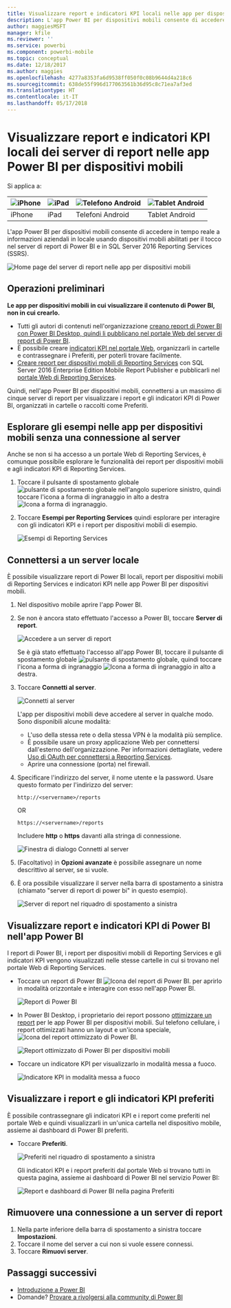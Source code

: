 ```yaml
---
title: Visualizzare report e indicatori KPI locali nelle app per dispositivi mobili di Power BI
description: L'app Power BI per dispositivi mobili consente di accedere in tempo reale a informazioni aziendali in locale usando dispositivi mobili abilitati per il tocco in SQL Server Reporting Services e nel server di report di Power BI.
author: maggiesMSFT
manager: kfile
ms.reviewer: ''
ms.service: powerbi
ms.component: powerbi-mobile
ms.topic: conceptual
ms.date: 12/18/2017
ms.author: maggies
ms.openlocfilehash: 4277a8353fa6d9538ff050f0c08b9644d4a218c6
ms.sourcegitcommit: 638de55f996d177063561b36d95c8c71ea7af3ed
ms.translationtype: HT
ms.contentlocale: it-IT
ms.lasthandoff: 05/17/2018
---
```

# <a name="view-on-premises-report-server-reports-and-kpis-in-the-power-bi-mobile-apps"></a>Visualizzare report e indicatori KPI locali dei server di report nelle app Power BI per dispositivi mobili
Si applica a:

| ![iPhone](media/mobile-app-ssrs-kpis-mobile-on-premises-reports/iphone-logo-50-px.png) | ![iPad](media/mobile-app-ssrs-kpis-mobile-on-premises-reports/ipad-logo-50-px.png) | ![Telefono Android](media/mobile-app-ssrs-kpis-mobile-on-premises-reports/android-phone-logo-50-px.png) | ![Tablet Android](media/mobile-app-ssrs-kpis-mobile-on-premises-reports/android-tablet-logo-50-px.png) |
|:--- |:--- |:--- |:--- |
| iPhone |iPad |Telefoni Android |Tablet Android |

L'app Power BI per dispositivi mobili consente di accedere in tempo reale a informazioni aziendali in locale usando dispositivi mobili abilitati per il tocco nel server di report di Power BI e in SQL Server 2016 Reporting Services (SSRS). 

 ![Home page del server di report nelle app per dispositivi mobili](media/mobile-app-ssrs-kpis-mobile-on-premises-reports/power-bi-ipad-pbi-report-server-home.png)

## <a name="first-things-first"></a>Operazioni preliminari
**Le app per dispositivi mobili in cui visualizzare il contenuto di Power BI, non in cui crearlo.**

* Tutti gli autori di contenuti nell'organizzazione [creano report di Power BI con Power BI Desktop, quindi li pubblicano nel portale Web del server di report di Power BI](report-server/quickstart-create-powerbi-report.md). 
* È possibile creare [indicatori KPI nel portale Web](https://docs.microsoft.com/sql/reporting-services/working-with-kpis-in-reporting-services), organizzarli in cartelle e contrassegnare i Preferiti, per poterli trovare facilmente. 
* [Creare report per dispositivi mobili di Reporting Services](https://docs.microsoft.com/sql/reporting-services/mobile-reports/create-mobile-reports-with-sql-server-mobile-report-publisher) con SQL Server 2016 Enterprise Edition Mobile Report Publisher e pubblicarli nel [portale Web di Reporting Services](https://docs.microsoft.com/sql/reporting-services/web-portal-ssrs-native-mode).  

Quindi, nell'app Power BI per dispositivi mobili, connettersi a un massimo di cinque server di report per visualizzare i report e gli indicatori KPI di Power BI, organizzati in cartelle o raccolti come Preferiti. 

## <a name="explore-samples-in-the-mobile-apps-without-a-server-connection"></a>Esplorare gli esempi nelle app per dispositivi mobili senza una connessione al server
Anche se non si ha accesso a un portale Web di Reporting Services, è comunque possibile esplorare le funzionalità dei report per dispositivi mobili e agli indicatori KPI di Reporting Services. 

1. Toccare il pulsante di spostamento globale ![pulsante di spostamento globale](media/mobile-app-ssrs-kpis-mobile-on-premises-reports/power-bi-iphone-global-nav-button.png) nell'angolo superiore sinistro, quindi toccare l'icona a forma di ingranaggio in alto a destra ![Icona a forma di ingranaggio](media/mobile-app-ssrs-kpis-mobile-on-premises-reports/power-bi-ios-settings-icon.png).
2. Toccare **Esempi per Reporting Services** quindi esplorare per interagire con gli indicatori KPI e i report per dispositivi mobili di esempio.
   
   ![Esempi di Reporting Services](media/mobile-app-ssrs-kpis-mobile-on-premises-reports/power-bi-iphone-ssrs-samples.png)

## <a name="connect-to-an-on-premises-server"></a>Connettersi a un server locale
È possibile visualizzare report di Power BI locali, report per dispositivi mobili di Reporting Services e indicatori KPI nelle app Power BI per dispositivi mobili. 

1. Nel dispositivo mobile aprire l'app Power BI.
2. Se non è ancora stato effettuato l'accesso a Power BI, toccare **Server di report**.
   
   ![Accedere a un server di report](media/mobile-app-ssrs-kpis-mobile-on-premises-reports/power-bi-connect-to-rs-login.png)
   
   Se è già stato effettuato l'accesso all'app Power BI, toccare il pulsante di spostamento globale ![pulsante di spostamento globale](media/mobile-app-ssrs-kpis-mobile-on-premises-reports/power-bi-iphone-global-nav-button.png), quindi toccare l'icona a forma di ingranaggio ![Icona a forma di ingranaggio](media/mobile-app-ssrs-kpis-mobile-on-premises-reports/power-bi-ios-settings-icon.png) in alto a destra.
3. Toccare **Connetti al server**.
   
    ![Connetti al server](media/mobile-app-ssrs-kpis-mobile-on-premises-reports/power-bi-android-server-sign-in.png)

     L'app per dispositivi mobili deve accedere al server in qualche modo. Sono disponibili alcune modalità:

    - L'uso della stessa rete o della stessa VPN è la modalità più semplice.
    - È possibile usare un proxy applicazione Web per connettersi dall'esterno dell'organizzazione. Per informazioni dettagliate, vedere [Uso di OAuth per connettersi a Reporting Services](mobile-oauth-ssrs.md). 
    - Aprire una connessione (porta) nel firewall.

1. Specificare l'indirizzo del server, il nome utente e la password. Usare questo formato per l'indirizzo del server:
   
     `http://<servername>/reports`
   
     OR
   
     `https://<servername>/reports`
   
   Includere **http** o **https** davanti alla stringa di connessione.
   
    ![Finestra di dialogo Connetti al server](media/mobile-app-ssrs-kpis-mobile-on-premises-reports/power-bi-ios-connect-to-server-dialog.png)
5. (Facoltativo) in **Opzioni avanzate** è possibile assegnare un nome descrittivo al server, se si vuole.
6. È ora possibile visualizzare il server nella barra di spostamento a sinistra (chiamato "server di report di power bi" in questo esempio).
   
   ![Server di report nel riquadro di spostamento a sinistra](media/mobile-app-ssrs-kpis-mobile-on-premises-reports/power-bi-iphone-left-nav-report-server.png)

## <a name="view-power-bi-reports-and-kpis-in-the-power-bi-app"></a>Visualizzare report e indicatori KPI di Power BI nell'app Power BI
I report di Power BI, i report per dispositivi mobili di Reporting Services e gli indicatori KPI vengono visualizzati nelle stesse cartelle in cui si trovano nel portale Web di Reporting Services. 

* Toccare un report di Power BI ![Icona del report di Power BI](media/mobile-app-ssrs-kpis-mobile-on-premises-reports/power-bi-rs-mobile-report-icon.png). per aprirlo in modalità orizzontale e interagire con esso nell'app Power BI.
  
    ![Report di Power BI](media/mobile-app-ssrs-kpis-mobile-on-premises-reports/power-bi-iphone-report-server-report.png)
* In Power BI Desktop, i proprietario dei report possono [ottimizzare un report](desktop-create-phone-report.md) per le app Power BI per dispositivi mobili. Sul telefono cellulare, i report ottimizzati hanno un layout e un'icona speciale, ![Icona del report ottimizzato di Power BI](media/mobile-app-ssrs-kpis-mobile-on-premises-reports/power-bi-rs-mobile-optimized-icon.png).
  
    ![Report ottimizzato di Power BI per dispositivi mobili](media/mobile-app-ssrs-kpis-mobile-on-premises-reports/power-bi-rs-mobile-optimized-report.png)
* Toccare un indicatore KPI per visualizzarlo in modalità messa a fuoco.
  
    ![Indicatore KPI in modalità messa a fuoco](media/mobile-app-ssrs-kpis-mobile-on-premises-reports/pbi_ipad_ssmrp_tile.png)

## <a name="view-your-favorite-kpis-and-reports"></a>Visualizzare i report e gli indicatori KPI preferiti
È possibile contrassegnare gli indicatori KPI e i report come preferiti nel portale Web e quindi visualizzarli in un'unica cartella nel dispositivo mobile, assieme ai dashboard di Power BI preferiti.

* Toccare **Preferiti**.
  
   ![Preferiti nel riquadro di spostamento a sinistra](media/mobile-app-ssrs-kpis-mobile-on-premises-reports/power-bi-ipad-faves-pbi-report-server-update.png)
  
   Gli indicatori KPI e i report preferiti dal portale Web si trovano tutti in questa pagina, assieme ai dashboard di Power BI nel servizio Power BI:
  
   ![Report e dashboard di Power BI nella pagina Preferiti](media/mobile-app-ssrs-kpis-mobile-on-premises-reports/power-bi-ipad-favorites.png)

## <a name="remove-a-connection-to-a-report-server"></a>Rimuovere una connessione a un server di report
1. Nella parte inferiore della barra di spostamento a sinistra toccare **Impostazioni**.
2. Toccare il nome del server a cui non si vuole essere connessi.
3. Toccare **Rimuovi server**.

## <a name="next-steps"></a>Passaggi successivi
* [Introduzione a Power BI](service-get-started.md)  
* Domande? [Provare a rivolgersi alla community di Power BI](http://community.powerbi.com/)

